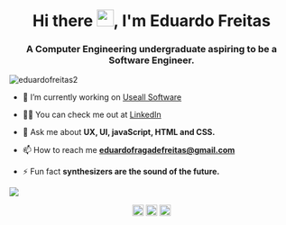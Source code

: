 <h1 align="center">Hi there <img src="https://raw.githubusercontent.com/kaueMarques/kaueMarques/master/hi.gif" width="30px">, I'm Eduardo Freitas</h1>
<h3 align="center">A Computer Engineering undergraduate aspiring to be a Software Engineer.</h3>
<p align="left"> <img src="https://komarev.com/ghpvc/?username=eduardofreitas2" alt="eduardofreitas2" /> </p>

- 🔭 I’m currently working on [Useall Software](https://www.useall.com.br/)

- 👨‍💻 You can check me out at [LinkedIn](https://www.linkedin.com/in/eduardofreitas2/)

- 💬 Ask me about **UX, UI, javaScript, HTML and CSS.**

- 📫 How to reach me **eduardofragadefreitas@gmail.com**

- ⚡ Fun fact **synthesizers are the sound of the future.**

<p align="left">
  <img src="https://github-readme-stats.vercel.app/api?username=anuraghazra&show_icons=true&theme=radical">
</p>

<p align="center">
  <a href="https://twitter.com/eff_expo" target="blank"><img align="center" src="https://cdn.jsdelivr.net/npm/simple-icons@3.0.1/icons/twitter.svg" alt="eff_expo" height="20"       width="20" /></a>
  <a href="https://instagram.com/eff.expo" target="blank"><img align="center" src="https://cdn.jsdelivr.net/npm/simple-icons@3.0.1/icons/instagram.svg" alt="eff.expo" height="20"   width="20" /></a>
  <a href="https://linkedin.com/in/eduardofreitas2" target="blank"><img align="center" src="https://cdn.jsdelivr.net/npm/simple-icons@3.0.1/icons/linkedin.svg" alt="maykbrito"       height="20" width="20" /></a>
</p>

